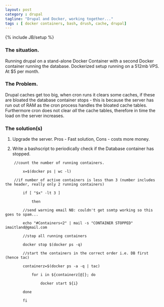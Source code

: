 ```yaml
---
layout: post
category : drupal
tagline: "Drupal and Docker, working together..."
tags : [ docker containers, bash, drush, cache, drupal]
---
```

{% include JB/setup %}
### The situation.

Running drupal on a stand-alone Docker Container with a second Docker container running the database. Dockerized setup running on a 512mb VPS. At $5 per month.

### The Problem.

Drupal caches get too big, when cron runs it clears some caches, if these are bloated the database container stops - this is because the server has run out of RAM as the cron process handles the bloated cache tables. Furthermore cron does not clear *all* the cache tables, therefore in time the load on the server increases.

### The solution(s)

1. Upgrade the server. Pros - Fast solution, Cons - costs more money.

2. Write a bashscript to periodically check if the Database container has stopped. 

```
    //count the number of running containers.

        x=$(docker ps | wc -l)

    //if number of active containers is less than 3 (number includes the header, really only 2 running containers)

        if [ "$x" -lt 3 ]

    	    then

	 	//send warning email NB: couldn't get ssmtp working so this goes to spam...

		echo "#Containers<2" | mail -s "CONTAINER STOPPED" imaitland@gmail.com

		//stop all running containers

		docker stop $(docker ps -q)

		//start the containers in the correct order i.e. DB first (hence tac) 

		containerz=$(docker ps -a -q | tac)

			for i in ${containerz[@]}; do

			    docker start ${i}

	    done

    	fi
```
